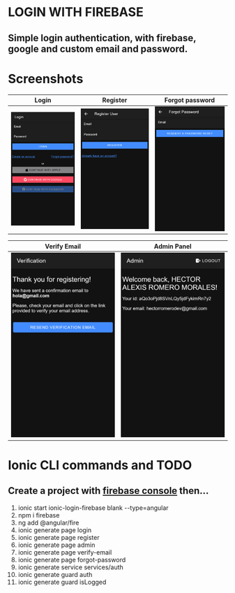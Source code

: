# LOGIN WITH FIREBASE

## Simple login authentication, with firebase, google and custom email and password.

# Screenshots
| Login      | Register      | Forgot password       |
|------------|-------------|-------------|
| <img src="./src/assets/login.png" width="250"> | <img src="./src/assets/registeruser.png" width="250"> | <img src="./src/assets/forgotpassword.png" width="250"> |

| Verify Email      | Admin Panel      |
|-------------|-------------|
| <img src="./src/assets/verifyemail.png" width="250"> | <img src="./src/assets/adminpanel.png" width="250"> |

# Ionic CLI commands and TODO
## Create a project with [firebase console](http://firebase.com/) then...
1. ionic start ionic-login-firebase blank --type=angular
2. npm i firebase
3. ng add @angular/fire
4. ionic generate page login
5. ionic generate page register
6. ionic generate page admin
7. ionic generate page verify-email
8. ionic generate page forgot-password
9. ionic generate service services/auth
10. ionic generate guard auth
11. ionic generate guard isLogged

